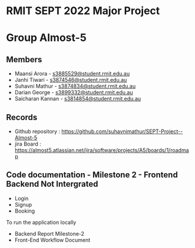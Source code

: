 # RMIT SEPT 2022 Major Project

# Group Almost-5

## Members
* Maansi Arora - s3885529@student.rmit.edu.au
* Janhi Tiwari - s3874546@student.rmit.edu.au
* Suhavni Mathur - s3874834@student.rmit.edu.au
* Darian George - s3899332@student.rmit.edu.au
* Saicharan Kannan - s3814854@student.rmit.edu.au

## Records

* Github repository : https://github.com/suhavnimathur/SEPT-Project--Almost-5
* jira Board : https://almost5.atlassian.net/jira/software/projects/A5/boards/1/roadmap
	
## Code documentation - Milestone 2 - Frontend Backend Not Intergrated
* Login
* Signup
* Booking
  
To run the application locally 
* Backend Report Milestone-2
* Front-End Workflow Document
